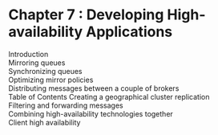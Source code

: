 # Chapter 7 : Developing High-availability Applications  
Introduction  
Mirroring queues  
Synchronizing queues  
Optimizing mirror policies  
Distributing messages between a couple of brokers  
Table of Contents
Creating a geographical cluster replication  
Filtering and forwarding messages  
Combining high-availability technologies together  
Client high availability  